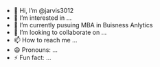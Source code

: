 - 👋 Hi, I’m @jarvis3012
- 👀 I’m interested in ...
- 🌱 I’m currently pusuing MBA in Buisness Anlytics
- 💞️ I’m looking to collaborate on ...
- 📫 How to reach me ...
- 😄 Pronouns: ...
- ⚡ Fun fact: ...

<!---
jarvis3012/jarvis3012 is a ✨ special ✨ repository because its `README.md` (this file) appears on your GitHub profile.
You can click the Preview link to take a look at your changes.
--->

